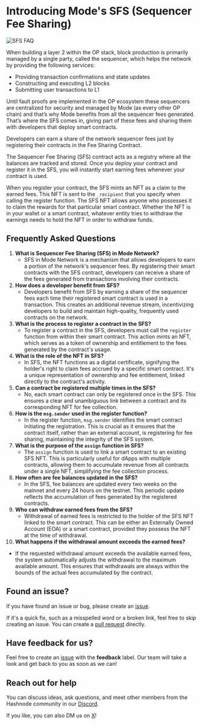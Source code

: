 # Introducing Mode's SFS (Sequencer Fee Sharing)

![SFS FAQ](https://cdn.hashnode.com/res/hashnode/image/upload/v1706553701918/cfjbQ-kKP.jpg "SFS FAQ")

When building a layer 2 within the OP stack, block production is primarily managed by a single party, called the sequencer, which helps the network by providing the following services:

* Providing transaction confirmations and state updates
* Constructing and executing L2 blocks
* Submitting user transactions to L1

Until fault proofs are implemented in the OP ecosystem these sequencers are centralized for security and managed by Mode (as every other OP chain) and that’s why Mode benefits from all the sequencer fees generated. That’s where the SFS comes in, giving part of these fees and sharing them with developers that deploy smart contracts.

Developers can earn a share of the network sequencer fees just by registering their contracts in the Fee Sharing Contract.

The Sequencer Fee Sharing (SFS) contract acts as a registry where all the balances are tracked and stored. Once you deploy your contract and register it in the SFS, you will instantly start earning fees whenever your contract is used. 

When you register your contract, the SFS mints an NFT as a claim to the earned fees. This NFT is sent to the `_recipient` that you specify when calling the register function. The SFS NFT allows anyone who possesses it to claim the rewards for that particular smart contract. Whether the NFT is in your wallet or a smart contract, whatever entity tries to withdraw the earnings needs to hold the NFT in order to withdraw funds.

## Frequently Asked Questions

1. **What is Sequencer Fee Sharing (SFS) in Mode Network?**
    - SFS in Mode Network is a mechanism that allows developers to earn a portion of the network's sequencer fees. By registering their smart contracts with the SFS contract, developers can receive a share of the fees generated from transactions involving their contracts.
2. **How does a developer benefit from SFS?**
    - Developers benefit from SFS by earning a share of the sequencer fees each time their registered smart contract is used in a transaction. This creates an additional revenue stream, incentivizing developers to build and maintain high-quality, frequently used contracts on the network.
3. **What is the process to register a contract in the SFS?**
    - To register a contract in the SFS, developers must call the `register` function from within their smart contract. This action mints an NFT, which serves as a token of ownership and entitlement to the fees generated by the contract's usage.
4. **What is the role of the NFT in SFS?**
    - In SFS, the NFT functions as a digital certificate, signifying the holder's right to claim fees accrued by a specific smart contract. It's a unique representation of ownership and fee entitlement, linked directly to the contract's activity.
5. **Can a contract be registered multiple times in the SFS?**
    - No, each smart contract can only be registered once in the SFS. This ensures a clear and unambiguous link between a contract and its corresponding NFT for fee collection.
6. **How is the `msg.sender` used in the register function?**
    - In the register function, `msg.sender` identifies the smart contract initiating the registration. This is crucial as it ensures that the contract itself, rather than an external account, is registering for fee sharing, maintaining the integrity of the SFS system.
7. **What is the purpose of the `assign` function in SFS?**
    - The `assign` function is used to link a smart contract to an existing SFS NFT. This is particularly useful for dApps with multiple contracts, allowing them to accumulate revenue from all contracts under a single NFT, simplifying the fee collection process.
8. **How often are fee balances updated in the SFS?**
    - In the SFS, fee balances are updated every two weeks on the mainnet and every 24 hours on the testnet. This periodic update reflects the accumulation of fees generated by the registered contracts.
9. **Who can withdraw earned fees from the SFS?**
    - Withdrawal of earned fees is restricted to the holder of the SFS NFT linked to the smart contract. This can be either an Externally Owned Account (EOA) or a smart contract, provided they possess the NFT at the time of withdrawal.
10. **What happens if the withdrawal amount exceeds the earned fees?**
- If the requested withdrawal amount exceeds the available earned fees, the system automatically adjusts the withdrawal to the maximum available amount. This ensures that withdrawals are always within the bounds of the actual fees accumulated by the contract.


## Found an issue?

If you have found an issue or bug, please create an [issue](https:/https://github.com/mode-network/mode-developers).

If it's a quick fix, such as a misspelled word or a broken link, feel free to skip creating an issue. You can create a [pull request](https://github.com/mode-network/mode-developers/pulls) directly.

## Have feedback for us?

Feel free to create an [issue](https://github.com/mode-network/mode-developers/issues) with the **feedback** label. Our team will take a look and get back to you as soon as we can!

## Reach out for help

You can discuss ideas, ask questions, and meet other members from the Hashnode community in our [Discord](https://discord.gg/modenetworkofficial).

If you like, you can also DM us on [X](https://x.com/modenetwork)!
